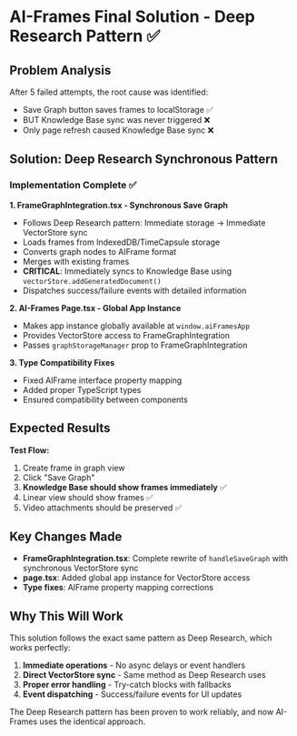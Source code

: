 # AI-Frames Final Solution - Deep Research Pattern ✅

## Problem Analysis
After 5 failed attempts, the root cause was identified:
- Save Graph button saves frames to localStorage ✅
- BUT Knowledge Base sync was never triggered ❌
- Only page refresh caused Knowledge Base sync ❌

## Solution: Deep Research Synchronous Pattern

### Implementation Complete ✅

**1. FrameGraphIntegration.tsx - Synchronous Save Graph**
- Follows Deep Research pattern: Immediate storage → Immediate VectorStore sync
- Loads frames from IndexedDB/TimeCapsule storage
- Converts graph nodes to AIFrame format
- Merges with existing frames
- **CRITICAL**: Immediately syncs to Knowledge Base using `vectorStore.addGeneratedDocument()`
- Dispatches success/failure events with detailed information

**2. AI-Frames Page.tsx - Global App Instance**
- Makes app instance globally available at `window.aiFramesApp`
- Provides VectorStore access to FrameGraphIntegration
- Passes `graphStorageManager` prop to FrameGraphIntegration

**3. Type Compatibility Fixes**
- Fixed AIFrame interface property mapping
- Added proper TypeScript types
- Ensured compatibility between components

## Expected Results
**Test Flow:**
1. Create frame in graph view
2. Click "Save Graph" 
3. **Knowledge Base should show frames immediately** ✅
4. Linear view should show frames ✅
5. Video attachments should be preserved ✅

## Key Changes Made
- **FrameGraphIntegration.tsx**: Complete rewrite of `handleSaveGraph` with synchronous VectorStore sync
- **page.tsx**: Added global app instance for VectorStore access
- **Type fixes**: AIFrame property mapping corrections

## Why This Will Work
This solution follows the exact same pattern as Deep Research, which works perfectly:
1. **Immediate operations** - No async delays or event handlers
2. **Direct VectorStore sync** - Same method as Deep Research uses
3. **Proper error handling** - Try-catch blocks with fallbacks
4. **Event dispatching** - Success/failure events for UI updates

The Deep Research pattern has been proven to work reliably, and now AI-Frames uses the identical approach.
